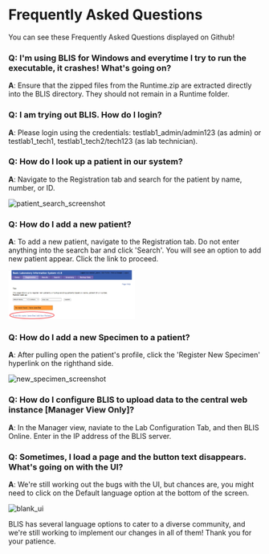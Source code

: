 # Frequently Asked Questions

You can see these Frequently Asked Questions displayed on Github!

### Q: I'm using BLIS for Windows and everytime I try to run the executable, it crashes! What's going on?
<b>A</b>: Ensure that the zipped files from the Runtime.zip are extracted directly into the BLIS directory. They should not remain in a Runtime folder.

### Q: I am trying out BLIS. How do I login?
<b>A</b>: Please login using the credentials: testlab1_admin/admin123 (as admin) or testlab1_tech1, testlab1_tech2/tech123 (as lab technician).

### Q: How do I look up a patient in our system?
<b>A</b>: Navigate to the Registration tab and search for the patient by name, number, or ID.

![patient_search_screenshot](images/patient_search.jpg) 

### Q: How do I add a new patient?
<b>A</b>: To add a new patient, navigate to the Registration tab. Do not enter anything into the search bar and click 'Search'. You will see an option to add new patient appear. Click the link to proceed.

<img src="../images/faq/add_patient.png" width="50%"/> 

### Q: How do I add a new Specimen to a patient?
<b>A</b>: After pulling open the patient's profile, click the 'Register New Specimen' hyperlink on the righthand side.

![new_specimen_screenshot](images/patient_profile.png)

### Q: How do I configure BLIS to upload data to the central web instance [Manager View Only]?
<b>A</b>: In the Manager view, naviate to the Lab Configuration Tab, and then BLIS Online. Enter in the IP address of the BLIS server.


### Q: Sometimes, I load a page and the button text disappears. What's going on with the UI?

<b>A</b>: We're still working out the bugs with the UI, but chances are, you might need to click on the Default language option at the bottom of the screen.

![blank_ui](images/blank_ui.png)

BLIS has several language options to cater to a diverse community, and we're still working to implement our changes in all of them! Thank you for your patience.
